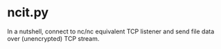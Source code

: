 # ncit.py
In a nutshell, connect to nc/nc equivalent TCP listener and send file data over (unencrypted) TCP stream.
